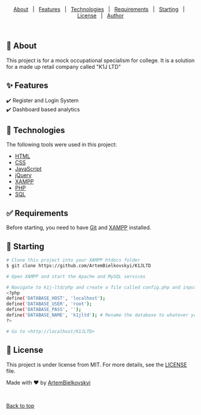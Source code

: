 <p align="center">
  <a href="#dart-about">About</a> &#xa0; | &#xa0; 
  <a href="#sparkles-features">Features</a> &#xa0; | &#xa0;
  <a href="#rocket-technologies">Technologies</a> &#xa0; | &#xa0;
  <a href="#white_check_mark-requirements">Requirements</a> &#xa0; | &#xa0;
  <a href="#checkered_flag-starting">Starting</a> &#xa0; | &#xa0;
  <a href="#memo-license">License</a> &#xa0; | &#xa0;
  <a href="https://github.com/EvilNick2" target="_blank">Author</a>
</p>

<br>

## :dart: About ##

This project is for a mock occupational specialism for college. It is a solution for a made up retail company called "K1J LTD"

## :sparkles: Features ##

:heavy_check_mark: Register and Login System\
:heavy_check_mark: Dashboard based analytics

## :rocket: Technologies ##

The following tools were used in this project:

- [HTML](https://html.spec.whatwg.org/multipage/)
- [CSS](https://www.w3.org/Style/CSS/Overview.en.html)
- [JavaScript](https://ecma-international.org/publications-and-standards/standards/ecma-262/)
- [jQuery](https://jquery.com/)
- [XAMPP](https://www.apachefriends.org/)
- [PHP](https://www.php.net/)
- [SQL](https://www.mysql.com/)

## :white_check_mark: Requirements ##

Before starting, you need to have [Git](https://git-scm.com) and [XAMPP](https://www.apachefriends.org/) installed.

## :checkered_flag: Starting ##

```bash
# Clone this project into your XAMPP htdocs folder
$ git clone https://github.com/ArtemBielkovskyi/K1JLTD

# Open XAMPP and start the Apache and MySQL services

# Navigate to k1j-ltd/php and create a file called config.php and input your SQL credentials in the format shown below
<?php
define('DATABASE_HOST', 'localhost');
define('DATABASE_USER', 'root');
define('DATABASE_PASS', '');
define('DATABASE_NAME', 'k1jltd'); # Rename the database to whatever you want
?>

# Go to <http://localhost/K1JLTD>
```

## :memo: License ##

This project is under license from MIT. For more details, see the [LICENSE](LICENSE) file.


Made with :heart: by <a href="https://github.com/ArtemBielkovskyi" target="_blank">ArtemBielkovskyi</a>

&#xa0;

<a href="#top">Back to top</a>
